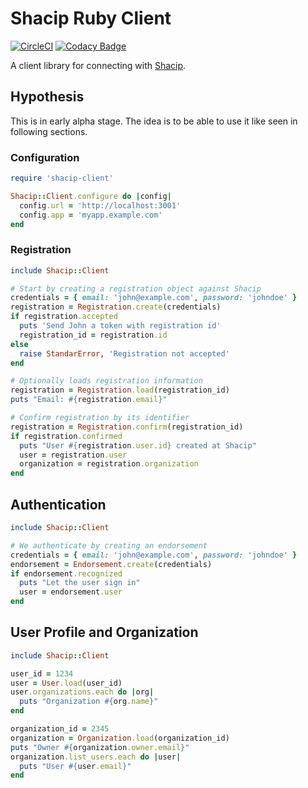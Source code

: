 # Shacip Ruby Client

[![CircleCI](https://circleci.com/gh/rafaelpivato/shacip-ruby.svg?style=svg)](https://circleci.com/gh/rafaelpivato/shacip-ruby) [![Codacy Badge](https://api.codacy.com/project/badge/Grade/3881d92ad5d744e19d1acc756f9ad05f)](https://www.codacy.com/manual/rafaelpivato/shacip-ruby?utm_source=github.com&amp;utm_medium=referral&amp;utm_content=rafaelpivato/shacip-ruby&amp;utm_campaign=Badge_Grade)

A client library for connecting with [Shacip](https://github.com/rafaelpivato/shacip).

## Hypothesis

This is in early alpha stage. The idea is to be able to use it like seen in
following sections.

### Configuration

```ruby
require 'shacip-client'

Shacip::Client.configure do |config|
  config.url = 'http://localhost:3001'
  config.app = 'myapp.example.com'
end
```

### Registration

```ruby
include Shacip::Client

# Start by creating a registration object against Shacip
credentials = { email: 'john@example.com', password: 'johndoe' }
registration = Registration.create(credentials)
if registration.accepted
  puts 'Send John a token with registration id'
  registration_id = registration.id
else
  raise StandarError, 'Registration not accepted'
end

# Optionally loads registration information
registration = Registration.load(registration_id)
puts "Email: #{registration.email}"

# Confirm registration by its identifier
registration = Registration.confirm(registration_id)
if registration.confirmed
  puts "User #{registration.user.id} created at Shacip"
  user = registration.user
  organization = registration.organization
end
```

## Authentication

```ruby
include Shacip::Client

# We authenticate by creating an endorsement
credentials = { email: 'john@example.com', password: 'johndoe' }
endorsement = Endorsement.create(credentials)
if endorsement.recognized
  puts "Let the user sign in"
  user = endorsement.user
end
```

## User Profile and Organization

```ruby
include Shacip::Client

user_id = 1234
user = User.load(user_id)
user.organizations.each do |org|
  puts "Organization #{org.name}"
end

organization_id = 2345
organization = Organization.load(organization_id)
puts "Owner #{organization.owner.email}"
organization.list_users.each do |user|
  puts "User #{user.email}"
end
```
